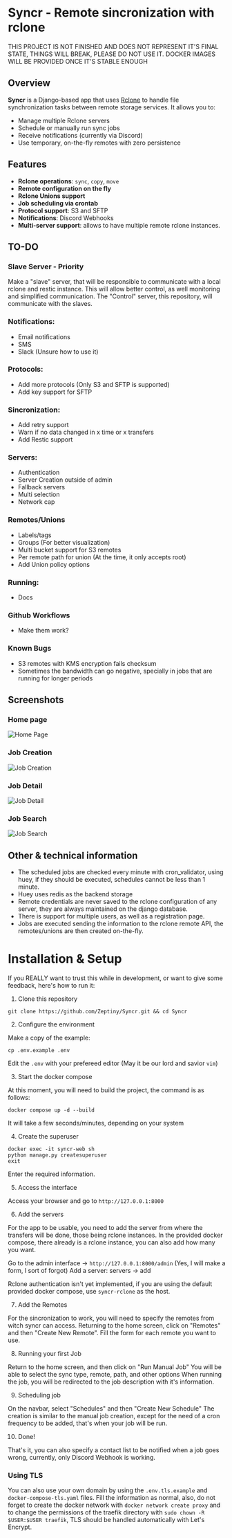 # Syncr - Remote sincronization with rclone

THIS PROJECT IS NOT FINISHED AND DOES NOT REPRESENT IT'S FINAL STATE, THINGS WILL BREAK, PLEASE DO NOT USE IT.
DOCKER IMAGES WILL BE PROVIDED ONCE IT'S STABLE ENOUGH

## Overview
**Syncr** is a Django-based app that uses [Rclone](https://rclone.org/) to handle file synchronization tasks between remote storage services. It allows you to:

- Manage multiple Rclone servers
- Schedule or manually run sync jobs
- Receive notifications (currently via Discord)
- Use temporary, on-the-fly remotes with zero persistence


## Features

- **Rclone operations**: `sync`, `copy`, `move`
- **Remote configuration on the fly**
- **Rclone Unions support**
- **Job scheduling via crontab**
- **Protocol support**: S3 and SFTP
- **Notifications**: Discord Webhooks
- **Multi-server support**: allows to have multiple remote rclone instances.


## TO-DO

### Slave Server - Priority
Make a "slave" server, that will be responsible to communicate with a local rclone and restic instance.
This will allow better control, as well monitoring and simplified communication.
The "Control" server, this repository, will communicate with the slaves.

### Notifications:
- Email notifications
- SMS
- Slack (Unsure how to use it)

### Protocols:
- Add more protocols (Only S3 and SFTP is supported)
- Add key support for SFTP

### Sincronization:
- Add retry support
- Warn if no data changed in x time or x transfers
- Add Restic support

### Servers:
- Authentication
- Server Creation outside of admin
- Fallback servers
- Multi selection
- Network cap

### Remotes/Unions
- Labels/tags
- Groups (For better visualization)
- Multi bucket support for S3 remotes
- Per remote path for union (At the time, it only accepts root)
- Add Union policy options

### Running:
- Docs

### Github Workflows
- Make them work?

### Known Bugs
- S3 remotes with KMS encryption fails checksum
- Sometimes the bandwidth can go negative, specially in jobs that are running for longer periods

## Screenshots
### Home page
![Home Page](./screenshots/home.png)

### Job Creation
![Job Creation](./screenshots/job_creation.png)

### Job Detail
![Job Detail](./screenshots/job_detail.png)

### Job Search
![Job Search](./screenshots/job_search.png)

## Other & technical information
- The scheduled jobs are checked every minute with cron_validator, using huey, if they should be executed, schedules cannot be less than 1 minute.
- Huey uses redis as the backend storage
- Remote credentials are never saved to the rclone configuration of any server, they are always maintained on the django database.
- There is support for multiple users, as well as a registration page.
- Jobs are executed sending the information to the rclone remote API, the remotes/unions are then created on-the-fly.

# Installation & Setup
If you REALLY want to trust this while in development, or want to give some feedback, here's how to run it:

1. Clone this repository

```
git clone https://github.com/Zeptiny/Syncr.git && cd Syncr
``` 

2. Configure the environment

Make a copy of the example:
```
cp .env.example .env
```
Edit the `.env` with your prefereed editor (May it be our lord and savior `vim`)


3. Start the docker compose

At this moment, you will need to build the project, the command is as follows:
```
docker compose up -d --build
```
It will take a few seconds/minutes, depending on your system

4. Create the superuser
```
docker exec -it syncr-web sh
python manage.py createsuperuser
exit
```
Enter the required information.

5. Access the interface

Access your browser and go to `http://127.0.0.1:8000`

6. Add the servers

For the app to be usable, you need to add the server from where the transfers will be done, those being rclone instances.
In the provided docker compose, there already is a rclone instance, you can also add how many you want.

Go to the admin interface -> `http://127.0.0.1:8000/admin` (Yes, I will make a form, I sort of forgot)
Add a server: servers -> add

Rclone authentication isn't yet implemented, if you are using the default provided docker compose, use `syncr-rclone` as the host.

7. Add the Remotes

For the sincronization to work, you will need to specify the remotes from witch syncr can access.
Returning to the home screen, click on "Remotes" and then "Create New Remote".
Fill the form for each remote you want to use.

8. Running your first Job

Return to the home screen, and then click on "Run Manual Job"
You will be able to select the sync type, remote, path, and other options
When running the job, you will be redirected to the job description with it's information.


9. Scheduling job

On the navbar, select "Schedules" and then "Create New Schedule"
The creation is similar to the manual job creation, except for the need of a cron frequency to be added, that's when your job will be run.


10. Done!

That's it, you can also specify a contact list to be notified when a job goes wrong, currently, only Discord Webhook is working.

### Using TLS 

You can also use your own domain by using the `.env.tls.example` and `docker-compose-tls.yaml` files.
Fill the information as normal, also, do not forget to create the docker network with `docker network create proxy` and to change the permissions of the traefik directory with `sudo chown -R $USER:$USER traefik`, TLS should be handled automatically with Let's Encrypt.
